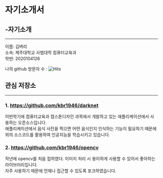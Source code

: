 자기소개서
==========

## -자기소개
---
이름: 김벼리   
소속: 제주대학교 사범대학 컴퓨터교육과   
학번: 2020104126   

나의 github 방문자 수 : 
![Hits](https://hits.seeyoufarm.com/api/count/incr/badge.svg?url=https%3A%2F%2Fgithub.com%2Fkbr1946&count_bg=%2379C83D&title_bg=%23555555&icon=&icon_color=%23E7E7E7&title=%EB%B0%A9%EB%AC%B8%EC%9E%90&edge_flat=true)


## 관심 저장소
---
### 1. https://github.com/kbr1946/darknet
이번학기에 컴퓨터교육과 캡스톤디자인 과목에서 개발하고 있는 애플리케이션에서 사용하는 오픈소스입니다.   
애플리케이션에서 음식 사진을 찍으면 어떤 음식인지 인식하는 기능이 필요하기 때문에 위의 소스코드를 활용하여 인공지능을 학습시키고 있습니다.   

### 2. https://github.com/kbr1946/opencv
작년에 opencv를 처음 접하였다. 이미지 처리 시 용이하게 사용할 수 있어서 좋아하는 라이브러리입니다.   
자주 사용하기 때문에 언제나 접근할 수 있도록 포크하였습니다.

